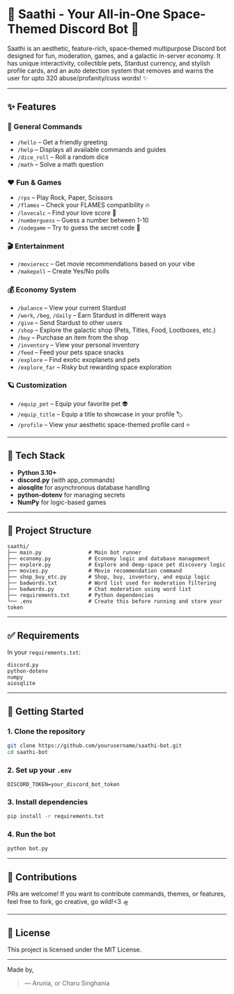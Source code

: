 # 🌌 Saathi - Your All-in-One Space-Themed Discord Bot 🚀

Saathi is an aesthetic, feature-rich, space-themed multipurpose Discord bot designed for fun, moderation, games, and a galactic in-server economy. It has unique interactivity, collectible pets, Stardust currency, and stylish profile cards, and an auto detection system that removes and warns the user for upto 320 abuse/profanity/cuss words! ✨

---

## ✨ Features

### 🌠 General Commands

* `/hello` – Get a friendly greeting
* `/help` – Displays all available commands and guides
* `/dice_roll` – Roll a random dice
* `/math` – Solve a math question

### ❤️ Fun & Games

* `/rps` – Play Rock, Paper, Scissors
* `/flames` – Check your FLAMES compatibility 🔥
* `/lovecalc` – Find your love score 💖
* `/numberguess` – Guess a number between 1-10
* `/codegame` – Try to guess the secret code 🧠

### 🎬 Entertainment

* `/movierecc` – Get movie recommendations based on your vibe
* `/makepoll` – Create Yes/No polls

### 💰 Economy System

* `/balance` – View your current Stardust
* `/work`, `/beg`, `/daily` – Earn Stardust in different ways
* `/give` – Send Stardust to other users
* `/shop` – Explore the galactic shop (Pets, Titles, Food, Lootboxes, etc.)
* `/buy` – Purchase an item from the shop
* `/inventory` – View your personal inventory
* `/feed` – Feed your pets space snacks
* `/explore` – Find exotic exoplanets and pets
* `/explore_far` – Risky but rewarding space exploration

### 🪐 Customization

* `/equip_pet` – Equip your favorite pet 👽
* `/equip_title` – Equip a title to showcase in your profile 🏷️
* `/profile` – View your aesthetic space-themed profile card ⭐

---

## 🔧 Tech Stack

* **Python 3.10+**
* **discord.py** (with app\_commands)
* **aiosqlite** for asynchronous database handling
* **python-dotenv** for managing secrets
* **NumPy** for logic-based games

---

## 📂 Project Structure

```
saathi/
├── main.py               # Main bot runner
├── economy.py            # Economy logic and database management
├── explore.py            # Explore and deep-space pet discovery logic
├── movies.py             # Movie recommendation command
├── shop_buy_etc.py       # Shop, buy, inventory, and equip logic
├── badwords.txt          # Word list used for moderation filtering
├── badwords.py           # Chat moderation using word list
├── requirements.txt      # Python dependencies
└── .env                  # Create this before running and store your token
```

---

## ✅ Requirements

In your `requirements.txt`:

```
discord.py
python-dotenv
numpy
aiosqlite
```

---

## 🚀 Getting Started

### 1. Clone the repository

```bash
git clone https://github.com/yourusername/saathi-bot.git
cd saathi-bot
```

### 2. Set up your `.env`

```
DISCORD_TOKEN=your_discord_bot_token
```

### 3. Install dependencies

```bash
pip install -r requirements.txt
```

### 4. Run the bot

```bash
python bot.py
```

---

## 🌟 Contributions

PRs are welcome! If you want to contribute commands, themes, or features, feel free to fork, go creative, go wild!<3 🛸

---

## 📜 License

This project is licensed under the MIT License.

---


Made by,
> — Arunia, or Charu Singhania
